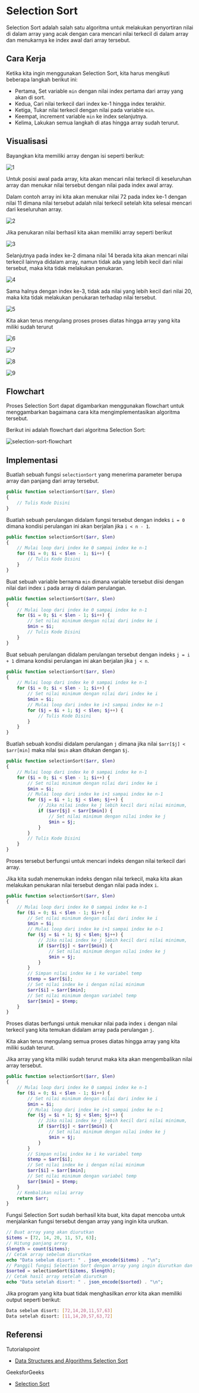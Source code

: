 # Selection Sort

Selection Sort adalah salah satu algoritma untuk melakukan penyortiran nilai di dalam array yang acak dengan cara mencari nilai terkecil di dalam array dan menukarnya ke index awal dari array tersebut.

## Cara Kerja
Ketika kita ingin menggunakan Selection Sort, kita harus mengikuti beberapa langkah berikut ini:

- Pertama, Set variable `min` dengan nilai index pertama dari array yang akan di sort.
- Kedua, Cari nilai terkecil dari index ke-1 hingga index terakhir.
- Ketiga, Tukar nilai terkecil dengan nilai pada variable `min`.
- Keempat, increment variable `min` ke index selanjutnya.
- Kelima, Lakukan semua langkah di atas hingga array sudah terurut.

## Visualisasi

Bayangkan kita memiliki array dengan isi seperti berikut:

![1](../../../assets/content/algorithms/Sorting/SelectionSort/1.png)

Untuk posisi awal pada array, kita akan mencari nilai terkecil di keseluruhan array dan menukar nilai tersebut dengan nilai pada index awal array.

Dalam contoh array ini kita akan menukar nilai 72 pada index ke-1 dengan nilai 11 dimana nilai tersebut adalah nilai terkecil setelah kita selesai mencari dari keseluruhan array.

![2](../../../assets/content/algorithms/Sorting/SelectionSort/2.png)

Jika penukaran nilai berhasil kita akan memiliki array seperti berikut

![3](../../../assets/content/algorithms/Sorting/SelectionSort/3.png)

Selanjutnya pada index ke-2 dimana nilai 14 berada kita akan mencari nilai terkecil lainnya didalam array, namun tidak ada yang lebih kecil dari nilai tersebut, maka kita tidak melakukan penukaran.

![4](../../../assets/content/algorithms/Sorting/SelectionSort/4.png)

Sama halnya dengan index ke-3, tidak ada nilai yang lebih kecil dari nilai 20, maka kita tidak melakukan penukaran terhadap nilai tersebut.

![5](../../../assets/content/algorithms/Sorting/SelectionSort/5.png)

Kita akan terus mengulang proses proses diatas hingga array yang kita miliki sudah terurut

![6](../../../assets/content/algorithms/Sorting/SelectionSort/6.png)

![7](../../../assets/content/algorithms/Sorting/SelectionSort/7.png)

![8](../../../assets/content/algorithms/Sorting/SelectionSort/8.png)

![9](../../../assets/content/algorithms/Sorting/SelectionSort/9.png)

## Flowchart
Proses Selection Sort dapat digambarkan menggunakan flowchart untuk menggambarkan bagaimana cara kita mengimplementasikan algoritma tersebut.

Berikut ini adalah flowchart dari algoritma Selection Sort:

![selection-sort-flowchart](../../../assets/content/algorithms/Sorting/SelectionSort/selection-sort-flowchart.png)

## Implementasi

Buatlah sebuah fungsi `selectionSort` yang menerima parameter berupa array dan panjang dari array tersebut.

```php
public function selectionSort($arr, $len)
{
    // Tulis Kode Disini
}
```

Buatlah sebuah perulangan didalam fungsi tersebut dengan indeks `i = 0` dimana kondisi perulangan ini akan berjalan jika `i < n - 1`.

```php
public function selectionSort($arr, $len)
{
    // Mulai loop dari index ke 0 sampai index ke n-1
    for ($i = 0; $i < $len - 1; $i++) {
        // Tulis Kode Disini
    }
}
```

Buat sebuah variable bernama `min` dimana variable tersebut diisi dengan nilai dari index `i` pada array di dalam perulangan.

```php
public function selectionSort($arr, $len)
{
    // Mulai loop dari index ke 0 sampai index ke n-1
    for ($i = 0; $i < $len - 1; $i++) {
        // Set nilai minimum dengan nilai dari index ke i
        $min = $i;
        // Tulis Kode Disini
    }
}
```

Buat sebuah perulangan didalam perulangan tersebut dengan indeks `j = i + 1` dimana kondisi perulangan ini akan berjalan jika `j < n`.

```php
public function selectionSort($arr, $len)
{
    // Mulai loop dari index ke 0 sampai index ke n-1
    for ($i = 0; $i < $len - 1; $i++) {
        // Set nilai minimum dengan nilai dari index ke i
        $min = $i;
        // Mulai loop dari index ke i+1 sampai index ke n-1
        for ($j = $i + 1; $j < $len; $j++) {
            // Tulis Kode Disini
        }
    }
}
```

Buatlah sebuah kondisi didalam perulangan `j` dimana jika nilai `$arr[$j] < $arr[min]` maka nilai `$min` akan ditukan dengan `$j`.

```php
public function selectionSort($arr, $len)
{
    // Mulai loop dari index ke 0 sampai index ke n-1
    for ($i = 0; $i < $len - 1; $i++) {
        // Set nilai minimum dengan nilai dari index ke i
        $min = $i;
        // Mulai loop dari index ke i+1 sampai index ke n-1
        for ($j = $i + 1; $j < $len; $j++) {
            // Jika nilai index ke j lebih kecil dari nilai minimum,
            if ($arr[$j] < $arr[$min]) {
                // Set nilai minimum dengan nilai index ke j
                $min = $j;
            }
        }
        // Tulis Kode Disini
    }
}
```

Proses tersebut berfungsi untuk mencari indeks dengan nilai terkecil dari array.

Jika kita sudah menemukan indeks dengan nilai terkecil, maka kita akan melakukan penukaran nilai tersebut dengan nilai pada index `i`.

```php
public function selectionSort($arr, $len)
{
    // Mulai loop dari index ke 0 sampai index ke n-1
    for ($i = 0; $i < $len - 1; $i++) {
        // Set nilai minimum dengan nilai dari index ke i
        $min = $i;
        // Mulai loop dari index ke i+1 sampai index ke n-1
        for ($j = $i + 1; $j < $len; $j++) {
            // Jika nilai index ke j lebih kecil dari nilai minimum,
            if ($arr[$j] < $arr[$min]) {
                // Set nilai minimum dengan nilai index ke j
                $min = $j;
            }
        }
        // Simpan nilai index ke i ke variabel temp
        $temp = $arr[$i];
        // Set nilai index ke i dengan nilai minimum
        $arr[$i] = $arr[$min];
        // Set nilai minimum dengan variabel temp
        $arr[$min] = $temp;
    }
}
```

Proses diatas berfungsi untuk menukar nilai pada index `i` dengan nilai terkecil yang kita temukan didalam array pada perulangan `j`.

Kita akan terus mengulang semua proses diatas hingga array yang kita miliki sudah terurut.

Jika array yang kita miliki sudah terurut maka kita akan mengembalikan nilai array tersebut.

```php
public function selectionSort($arr, $len)
{
    // Mulai loop dari index ke 0 sampai index ke n-1
    for ($i = 0; $i < $len - 1; $i++) {
        // Set nilai minimum dengan nilai dari index ke i
        $min = $i;
        // Mulai loop dari index ke i+1 sampai index ke n-1
        for ($j = $i + 1; $j < $len; $j++) {
            // Jika nilai index ke j lebih kecil dari nilai minimum,
            if ($arr[$j] < $arr[$min]) {
                // Set nilai minimum dengan nilai index ke j
                $min = $j;
            }
        }
        // Simpan nilai index ke i ke variabel temp
        $temp = $arr[$i];
        // Set nilai index ke i dengan nilai minimum
        $arr[$i] = $arr[$min];
        // Set nilai minimum dengan variabel temp
        $arr[$min] = $temp;
    }
    // Kembalikan nilai array
    return $arr;
}
```

Fungsi Selection Sort sudah berhasil kita buat, kita dapat mencoba untuk menjalankan fungsi tersebut dengan array yang ingin kita urutkan.

```php
// Buat array yang akan diurutkan
$items = [72, 14, 20, 11, 57, 63];
// Hitung panjang array
$length = count($items);
// Cetak array sebelum diurutkan
echo "Data sebelum disort: " . json_encode($items) . "\n";
// Panggil fungsi Selection Sort dengan array yang ingin diurutkan dan panjang array tersebut
$sorted = selectionSort($items, $length);
// Cetak hasil array setelah diurutkan
echo "Data setelah disort: " . json_encode($sorted) . "\n";
```

Jika program yang kita buat tidak menghasilkan _error_ kita akan memiliki output seperti berikut:

```bash
Data sebelum disort: [72,14,20,11,57,63]
Data setelah disort: [11,14,20,57,63,72]
```

## Referensi
Tutorialspoint

- [Data Structures and Algorithms Selection Sort](https://www.tutorialspoint.com/data_structures_algorithms/selection_sort_algorithm.htm)

GeeksforGeeks

- [Selection Sort](https://www.geeksforgeeks.org/selection-sort/)
